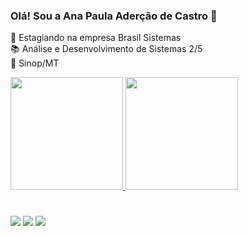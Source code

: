 ### Olá! Sou a Ana Paula Aderção de Castro 👋
📝 Estagiando na empresa Brasil Sistemas <br>
📚 Análise e Desenvolvimento de Sistemas 2/5 <br>
🏡 Sinop/MT <br>

<a href="https://github.com/anacastro26">
<img height="180em" src="https://github-readme-stats.vercel.app/api?username=anacastro26&show_icons=true&theme=darck&include_all_commits=true&count_private=true"/>
  <img height="180em" src="https://github-readme-stats.vercel.app/api/top-langs/?username=anacastro26&layout=compact&langs_count=7&theme=darcka"/>
</div
  
  #
  #
  
  <a href="https://www.instagram.com/anaaacastroo/" target="_blank"><img src="https://img.shields.io/badge/-Instagram-%23E4405F?style=for-the-badge&logo=instagram&logoColor=white" target="_blank"></a>
<a href="https://www.linkedin.com/in/ana-paula-ader%C3%A7%C3%A3o-de-castro-377246208/" target="_blank"><img src="https://img.shields.io/badge/-LinkedIn-%230077B5?style=for-the-badge&logo=linkedin&logoColor=white" target="_blank"></a>
<a href="https://www.facebook.com/anapaula.adercaodecastro" target="_blank"><img src="https://img.shields.io/badge/Facebook-1877F2?style=for-the-badge&logo=facebook&logoColor=white"></a>
